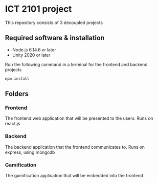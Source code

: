 # ICT 2101 project
This repository consists of 3 decoupled projects

## Required software & installation
 - Node.js 6.14.6 or later
 - Unity 2020 or later

Run the following command in a terminal for the frontend and backend projects
```bash
npm install
```
## Folders
### Frontend
The frontend web application that will be presented to the users. Runs on react.js
### Backend
The backend application that the frontend communicates to. Runs on express, using mongodb
### Gamification
The gamification application that will be embedded into the frontend
